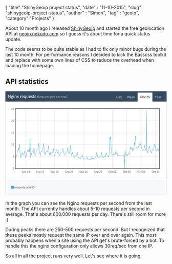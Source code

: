 {
    "title":"ShinyGeoip project status",
    "date" : "11-10-2015",
    "slug" : "shinygeoip-project-status",
    "author" : "Simon",
    "tag" : "geoip",
    "category":"Projects"
}

About 10 month ago I released [ShinyGeoip](https://github.com/nekudo/shiny_geoip) and started the free geolocation API
at [geoip.nekudo.com](http://geoip.nekudo.com) so I guess it's about time for a quick status update.

The code seems to be quite stable as I had to fix only minor bugs during the last 10 month. For performance reasons I
decided to kick the Basscss toolkit and replace with some own lines of CSS to reduce the overhead when loading the
homepage.

## API statistics

<img src="/images/blog/geoip-stats-2015-10.png" alt="geoip.nekudo.com API stats" title="geip.nekudo.com API stats" class="centered" />

In the graph you can see the Nginx requests per second from the last month. The API currently handles about
5-10 requests per second in average. That's about 600.000 requests per day. There's still room for more ;)

During peaks there are 250-500 requests per second. But I recognized that these peeks mostly request the same IP
over and over again. This most probably happens when a site using the API get's brute-forced by a bot. To handle this
the nginx configuration only allows 30req/sec from one IP.

So all in all the project runs very well. Let's see where it is going.